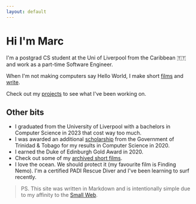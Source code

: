 ```yaml
---
layout: default
---
```


# Hi I'm Marc

I'm a postgrad CS student at the Uni of Liverpool from the Caribbean 🇹🇹 and work as a part-time Software Engineer.

When I'm not making computers say Hello World, I make short [films](/films) and [write](/writings).

Check out my [projects](/projects) to see what I've been working on.

## Other bits

- I graduated from the University of Liverpool with a bachelors in Computer Science in 2023 that cost way too much.
- I was awarded an additional [scholarship](https://napcol.bluechiptt.com/scholarships-2020/) from the Government of Trinidad & Tobago for my results in Computer Science in 2020.
- I earned the Duke of Edinburgh Gold Award in 2020.
- Check out some of my [archived short films](https://youtube.com/@Marcbeep).
- I love the ocean. We should protect it (my favourite film is Finding Nemo). I'm a certified PADI Rescue Diver and I've been learning to surf recently.

> PS. This site was written in Markdown and is intentionally simple due to my affinity to the [Small Web](https://benhoyt.com/writings/the-small-web-is-beautiful/).
